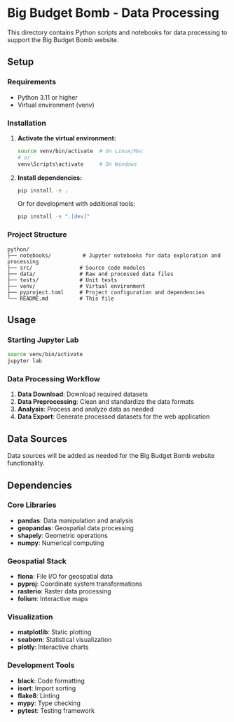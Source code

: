 # Big Budget Bomb - Data Processing

This directory contains Python scripts and notebooks for data processing to support the Big Budget Bomb website.

## Setup

### Requirements
- Python 3.11 or higher
- Virtual environment (venv)

### Installation

1. **Activate the virtual environment:**
   ```bash
   source venv/bin/activate  # On Linux/Mac
   # or
   venv\Scripts\activate     # On Windows
   ```

2. **Install dependencies:**
   ```bash
   pip install -e .
   ```

   Or for development with additional tools:
   ```bash
   pip install -e ".[dev]"
   ```

### Project Structure

```
python/
├── notebooks/          # Jupyter notebooks for data exploration and processing
├── src/               # Source code modules
├── data/              # Raw and processed data files
├── tests/             # Unit tests
├── venv/              # Virtual environment
├── pyproject.toml     # Project configuration and dependencies
└── README.md          # This file
```

## Usage

### Starting Jupyter Lab
```bash
source venv/bin/activate
jupyter lab
```

### Data Processing Workflow

1. **Data Download**: Download required datasets
2. **Data Preprocessing**: Clean and standardize the data formats
3. **Analysis**: Process and analyze data as needed
4. **Data Export**: Generate processed datasets for the web application

## Data Sources

Data sources will be added as needed for the Big Budget Bomb website functionality.

## Dependencies

### Core Libraries
- **pandas**: Data manipulation and analysis
- **geopandas**: Geospatial data processing
- **shapely**: Geometric operations
- **numpy**: Numerical computing

### Geospatial Stack
- **fiona**: File I/O for geospatial data
- **pyproj**: Coordinate system transformations
- **rasterio**: Raster data processing
- **folium**: Interactive maps

### Visualization
- **matplotlib**: Static plotting
- **seaborn**: Statistical visualization
- **plotly**: Interactive charts

### Development Tools
- **black**: Code formatting
- **isort**: Import sorting
- **flake8**: Linting
- **mypy**: Type checking
- **pytest**: Testing framework